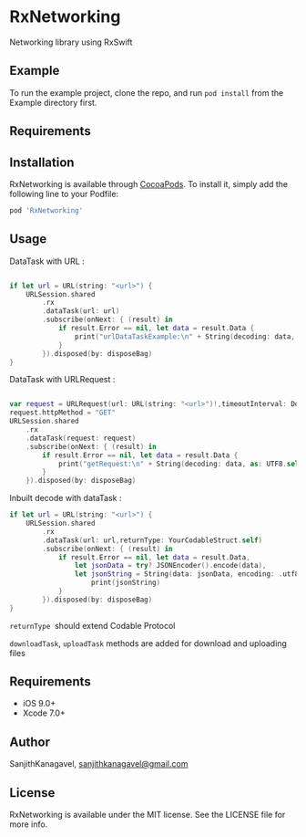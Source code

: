 # RxNetworking

Networking library using RxSwift 

## Example

To run the example project, clone the repo, and run `pod install` from the Example directory first.

## Requirements

## Installation

RxNetworking is available through [CocoaPods](https://cocoapods.org). To install
it, simply add the following line to your Podfile:

```ruby
pod 'RxNetworking'
```


## Usage

DataTask with URL : 

```swift

if let url = URL(string: "<url>") {
    URLSession.shared
        .rx
        .dataTask(url: url)
        .subscribe(onNext: { (result) in
            if result.Error == nil, let data = result.Data {
                print("urlDataTaskExample:\n" + String(decoding: data, as: UTF8.self))
            }
        }).disposed(by: disposeBag)
}   
```

DataTask with URLRequest :

```swift

var request = URLRequest(url: URL(string: "<url>")!,timeoutInterval: Double.infinity)
request.httpMethod = "GET"
URLSession.shared
    .rx
    .dataTask(request: request)
    .subscribe(onNext: { (result) in
        if result.Error == nil, let data = result.Data {
            print("getRequest:\n" + String(decoding: data, as: UTF8.self))
        }
    }).disposed(by: disposeBag)
```

Inbuilt decode with dataTask :

```swift
if let url = URL(string: "<url>") {
    URLSession.shared
        .rx
        .dataTask(url: url,returnType: YourCodableStruct.self)
        .subscribe(onNext: { (result) in
            if result.Error == nil, let data = result.Data,
                let jsonData = try? JSONEncoder().encode(data),
                let jsonString = String(data: jsonData, encoding: .utf8) {
                    print(jsonString)
            }
        }).disposed(by: disposeBag)
}
```

`returnType`  should extend Codable Protocol

  `downloadTask`, `uploadTask` methods are added for download and uploading files  


## Requirements

* iOS 9.0+
* Xcode 7.0+

## Author

SanjithKanagavel, sanjithkanagavel@gmail.com

## License

RxNetworking is available under the MIT license. See the LICENSE file for more info.
